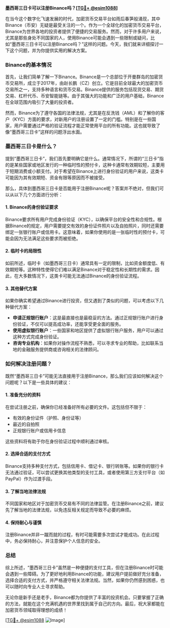 **墨西哥三日卡可以注册Binance吗？[[TG💪+ @esim1088](https://t.me/s/esim1088)]**

在当今这个数字化飞速发展的时代，加密货币交易平台如雨后春笋般涌现，其中Binance（币安）无疑是最受关注的一个。作为一个全球化的加密货币交易平台，Binance为世界各地的投资者提供了便捷的交易服务。然而，对于许多用户来说，尤其是那些身处不同国家的人，使用Binance可能会遇到一些限制或疑问，比如“墨西哥三日卡可以注册Binance吗？”这样的问题。今天，我们就来详细探讨一下这个问题，并为你提供实用的解决方案。

### Binance的基本情况

首先，让我们简单了解一下Binance。Binance是一个总部位于开曼群岛的加密货币交易所，成立于2017年，由赵长鹏（CZ）创立。它是目前全球最大的加密货币交易所之一，支持多种语言和货币交易。Binance提供的服务包括现货交易、期货交易、杠杆代币、币安智能链等。由于其强大的功能和广泛的用户基础，Binance在全球范围内吸引了大量的投资者。

然而，Binance为了遵守各国的法律法规，尤其是在反洗钱（AML）和了解你的客户（KYC）方面的要求，对新用户的注册设置了一定的门槛。特别是在一些国家，用户需要通过严格的验证流程才能正常使用平台的所有功能。这也就导致了像“墨西哥三日卡”这样的问题浮出水面。

### 墨西哥三日卡是什么？

提到“墨西哥三日卡”，我们首先要明确它是什么。通常情况下，所谓的“三日卡”指的是某些国家或地区发行的一种临时性的预付卡，这种卡通常有效期较短，主要用于短期消费或小额支付。对于希望在Binance上进行身份验证的用户来说，这类卡可能因为其有效期短、资金有限等原因而不被接受。

那么，具体到墨西哥三日卡是否能用于注册Binance呢？答案并不绝对，但我们可以从以下几个方面进行分析：

#### 1. **Binance的身份验证要求**
   Binance要求所有用户完成身份验证（KYC），以确保平台的安全性和合规性。根据Binance的规定，用户需要提交有效的身份证件照片以及自拍照片，同时还需要绑定一张银行账户或信用卡。这意味着，如果你使用的是一张临时性的预付卡，可能会因为无法满足这些要求而被拒绝。

#### 2. **临时卡的局限性**
   如前所述，临时卡（如墨西哥三日卡）通常具有一定的限制，比如资金额度低、有效期短等。这种特性使得它们难以满足Binance对于稳定性和长期性的需求。因此，在大多数情况下，这类卡可能无法通过Binance的身份验证流程。

#### 3. **其他替代方案**
   如果你确实希望通过Binance进行投资，但又遇到了类似的问题，可以考虑以下几种替代方案：
   - **申请正规银行账户**：这是最直接也是最稳妥的方法。通过正规银行账户进行身份验证，不仅可以提高成功率，还能享受更全面的服务。
   - **使用虚拟银行账户**：一些国家和地区提供了虚拟银行账户服务，用户可以通过这种方式完成身份验证。
   - **咨询专业机构**：如果你对操作流程不熟悉，可以寻求专业的帮助，比如联系当地的金融服务提供商或咨询相关的法律顾问。

### 如何解决注册问题？

既然“墨西哥三日卡”可能无法直接用于注册Binance，那么我们应该如何解决这个问题呢？以下是一些具体的建议：

#### 1. **准备充分的资料**
   在尝试注册之前，确保你已经准备好所有必要的文件。这包括但不限于：
   - 有效的身份证件（护照、身份证等）
   - 最近的自拍照
   - 正规银行账户或信用卡信息

   这些资料将有助于你在身份验证过程中顺利通过审核。

#### 2. **选择合适的支付方式**
   Binance支持多种支付方式，包括信用卡、借记卡、银行转账等。如果你的银行卡无法通过验证，可以尝试更换其他类型的支付工具，或者使用第三方支付平台（如PayPal）作为过渡手段。

#### 3. **了解当地法律法规**
   不同国家和地区对于加密货币交易有不同的法律监管。在注册Binance之前，建议先了解当地的法律法规，以免违反相关规定而导致不必要的麻烦。

#### 4. **保持耐心与谨慎**
   注册Binance并非一蹴而就的过程，有时可能需要多次尝试才能成功。在此过程中，务必保持耐心，并注意保护个人信息的安全。

### 总结

综上所述，“墨西哥三日卡”虽然是一种便捷的支付工具，但在注册Binance时可能会遇到一些障碍。为了更好地利用Binance的功能，建议用户提前做好充分准备，选择合适的支付方式，并严格遵守相关法律法规。当然，如果你仍然感到困惑，也可以随时向专业人士寻求帮助。

无论你是新手还是老手，Binance都为你提供了丰富的投资机会。只要掌握了正确的方法，就能在这个充满机遇的世界里找到属于自己的方向。最后，祝大家都能在加密货币领域取得理想的成绩！

[[TG💪+ @esim1088](https://t.me/s/esim1088) ![Image](https://i.postimg.cc/4NQfJmqS/Snipaste-2025-05-13-00-14-12.png)]